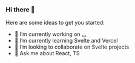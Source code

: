 ### Hi there 👋

Here are some ideas to get you started:

- 🔭 I’m currently working on [...](https://coursework-mu.vercel.app/)
- 🌱 I’m currently learning Svelte and Vercel
- 👯 I’m looking to collaborate on Svelte projects
- 💬 Ask me about React, TS
